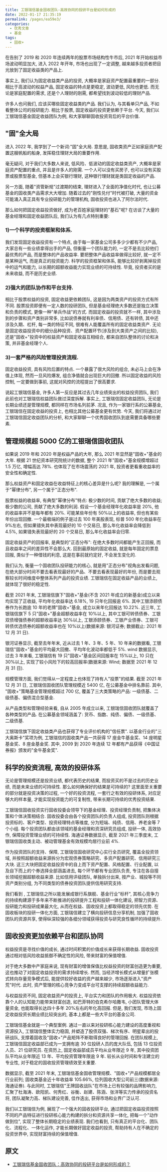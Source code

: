 ```yaml
---
title: 工银瑞信基金固收团队-高效协同的投研平台是如何形成的
date: 2022-01-17 21:35:19
permalink: /pages/ea59e3/
categories:
  - 优秀文章
  - 基金
tags:
  - 固收+
---
```


在告别了 2019 和 2020 年连续两年的股票市场结构性牛市后, 2021 年开始权益市场波动明显加大, 进入 2022 年开年, 市场也出现了一定调整, 越来越多投资者把目光放到了固定收益类的产品上.

事实上, 我们认为固定收益类产品的投资, 大概率是家庭资产配置最重要的一部分. 相比于高波动的权益产品, 固定收益的特点是更稳定, 波动更低, 风险也更低. 而无论是家庭配置的需求, 还是个人理财的刚需, 都希望找到波动较低的理财产品.

许多人也问我们, 应该买哪些固定收益类的产品. 我们认为, 与其看单只产品, 不如看整体公司的投研能力. 相比于股票, 固定收益的投资更依赖于平台. 今天, 我们以工银瑞信基金固定收益团队为例, 和大家聊聊固收投资背后的平台价值.

## "固"全大局

进入 2022 年, 我学到了一个新词:"固"全大局. 意思是, 固收类资产正如家庭资产配置这艘帆船的船身, 发挥稳住理财大局的重要作用.

毫无疑问, 对于我们大多数人来说, 低风险、低波动的固定收益类资产, 大概率是家庭资产配置的重点, 并且是许多人的刚需. 一个人可以没有买房子, 也可以没有买股票或股票型基金, 但基本上会买银行理财, 这种银行理财就是类固定收益的产品.

另一方面, 随着"资管新规"过渡期的结束, 理财进入了全面的净值化时代, 也让公募基金的固收类产品需求大大增加. 随着过去的"刚性兑付"时代被打破, 大量的资金可能涌入真正具有专业投研能力的管理机构, 固收投资也进入了阿尔法时代.

那么如何把固定收益投资做好, 成为老百姓家庭理财的"基石"呢? 在访谈了大量的基金经理和固定收益团队后, 我们认为有几点特别重要:

### 1)一个科学的投资框架和体系.

我们发现固定收益投资有一个特点, 由于每一家基金公司多多少少都有不少产品, 大家总有一些业绩拿得出手的产品, 但衡量一个团队能力的, 一定不是去比较他们最优秀的产品, 而是整体的产品收益率. 要把整体产品收益率做得比较好, 就一定不是某种运气, 而是真正的投资能力. 科学的投资框架和体系, 能够比较好剥离掉投资中的运气和能力, 以长期的超额收益能力实现业绩的可持续性. 毕竟, 投资者买的是未来收益, 而不是历史业绩.

### 2)强大的团队协作和平台支持.

相比于股票权益的投资, 固定收益更依赖团队, 这是因为两类资产的投资方式有所不同. 股票投资即便有一定人数的投研团队, 但是基金经理绝大多数还是独立决策和负责的模式, 更像一种"单兵作战"的方式. 而固定收益的投资就不一样, 其中涉及到的步骤和资产类别非常多, 比如说债券就有利率债、信用债、还有转债, 其中还涉及久期、杠杆, 每一类的特征不同, 很难有人能覆盖所有的固定收益类资产. 无论是固定收益投资中的细分品种投资、资产配置环节(涉及到大类资产之间的比较), 还是"固收+"投资中的权益资产和固定收益互相结合, 都来自团队整体的讨论和决策, 并非基金经理个人.

### 3)一套严格的风险管理投资流程.

固定收益投资, 具有风险后置的特点. 一个暴露了很大风险的组合, 未必马上会在净值上体现, 然而一旦风险爆发, 组合净值就会出现巨大的回撤. 所以固定收益的风险控制, 一定要做到事前, 这就对风控的流程提出了很高要求.

说起工银瑞信基金, 许多人第一反应是其过去几年业绩突出的权益投资团队, 我们此前也对工银瑞信权益团队做过深度拆解. 事实上, 工银瑞信固定收益团队, 无论是长期业绩还是管理规模, 都同样在市场名列前茅. 况且, 作为一家银行系的公募基金, 工银瑞信在固定收益的投资上, 也相比其他公募基金更有优势. 今天, 我们将通过对工银瑞信固定收益团队的分析, 和大家聊聊一个优秀固收团队到底需要具备哪些要素.

## 管理规模超 5000 亿的工银瑞信固收团队

如果说 2019 年和 2020 年是权益产品的大年, 那么 2021 年显然是"固收+"基金的大年. 根据 21 世纪资本研究院统计的数据, 整个 2021 年"固收+"基金规模增超过 1.5 万亿, 增幅高达 78%. 也体现了在市场震荡的 2021 年, 投资者更看重收益率的安全性和确定性.

那么权益资产和固定收益在收益特征上的核心差异是什么呢? 我的理解是, 一个属于"幂律分布", 另一个属于"正态分布".

股票权益的收益率, 有典型"幂律分布"特点: 极少数的时间, 贡献了绝大多数的收益; 极少数的公司, 贡献了绝大多数的利润. 假设一个基金经理年化收益率是 20%, 他的收益率并不是每年都有 20%. 可能某些年份有 50%以上的收益率, 但也有某些年份出现回撤. 一个最极端的例子是过去 100 年美股表现, 标普 500 年化收益率在 9%左右, 但如果错失其中表现最好的 10 个交易日, 那么年化收益率会降低到 4.5%, 如果错失表现最好的 20 个交易日, 那么年化收益率会归零.

固定收益资产的回报率, 是典型的"正态分布": 在绝大多数时间都能产生正回报, 而且收益率之间的差异性不会那么大. 回到最原始的固定收益, 就是每年固定的票息回报, 类似于一种借钱的利息, 这是在事前就约定好, 不会发生变化的.

我们认为, 衡量一个固收团队投研能力的核心, 就是用"正态分布"视角出发看问题, 在绝大部分时间不要去看表现最好的产品、不要去看表现最好的年份, 而是要去观察较长时间维度中整体系列产品的投资业绩. 工银瑞信在固定收益产品的业绩上, 就体现了很好的稳定性.

截至 2021 年末, 工银瑞信旗下"固收+"基金(不含 2021 年成立的新基金)成立以来均实现了正收益, 平均年化收益率达 6.18%, 19 只年化回报逾 6%. 其中工银添颐债券作为长跑逾 10 年的老牌"固收+"基金, 成立以来年化回报达 10.22%. 近三年, 工银瑞信旗下 5 只"固收+"基金超额收益率在 10%以上, 其中工银可转债债券、工银双债增强债券的超额收益率达 30%以上, 工银添颐债券、工银产业债券、工银可转债优选债券的超额收益率也在 10%以上(数据来源: 银河证券; 数据截止: 2021 年 12 月 31 日).

银河证券显示, 截至去年年末, 近从过去 1 年、3 年、5 年、10 年来的数据看, 工银瑞信"固收+"基金的平均最大回撤、平均年化波动率都低于 5%. wind 数据显示, 过去 3 年来看, 工银瑞信有 19 只"固收+"基金区间回报率在 15%以上, 10 只在 30%以上, 实现了较小风险下的较高回报率(数据来源: Wind; 数据至 2021 年 12 月 31 日).

规模管理方面, 我们觉得从一定程度上也体现了持有人"投票"的结果. 截至 2021 年 12 月 31 日, 工银瑞信固收团队管理规模近 5400 亿, 在公募基金中排名靠前. 其中, "固收+"策略基金管理规模超过 700 亿, 覆盖了三大类策略的产品: 一级债基、二级债基、偏债混合型基金.

从产品类型和管理经验来看, 自从 2005 年成立以来, 工银瑞信固收团队就覆盖了各种类型的产品. 在公募基金领域涵盖了: 货币、指数、纯债、偏债、一级债基、二级债基.

工银瑞信旗下固定收益类产品也获得了专业评价机构的"信任票". 以基金行业的"三大奥斯卡"奖项为例, 工银瑞信的固收类产品一共获得 17 座金牛基金奖、14 座明星基金奖、8 座金基金奖. 其中, 2009 到 2020 年连续 12 年都有产品获得《中国证券报》颁发的"金牛基金奖".

## 科学的投资流程, 高效的投研体系

无论是管理规模还是投资业绩, 都代表历史的结果, 而投资买的不是过去的历史业绩, 而是未来业绩的可持续性. 那么如何确保好的结果是可持续的? 这里面至关重要的部分就是投资决策的过程, 一个好的投资流程, 一套行之有效的投研体系, 对应足够大的样本量, 才能实现投资能力的可复制性, 带来长期可持续的优秀投资结果.

工银瑞信固收投资实行固收投委会领导下的基金经理、投资经理负责制, 把集体决策和个体决策相结合. 固收投委会由各个投资团队的负责人组成, 投资团队则根据投资标的、客户类型、投资经理特点等维度, 分为短端、纯债、信用、养老金等 7 个小组. 每个投资团队都由该领域的基金经理和资深研究员组成, 投研一体, 高效协作, 保障投资管理业绩的可持续性. 海通证券数据显示, 截至 2021 年三季度末, 工银瑞信固收类主动、被动管理基金有效规模均居行业前 4%.

作为投资团队的支持、保障, 工银瑞信固收研究中心实行全员研究, 覆盖全投资领域, 并按照超额收益来源拆分为宏观债券策略研究、多资产配置研究、信用研究三大块. 这三大块把固定收益投资中的自上而下资产配置、风格配置、行业配置, 以及自下而上的个券选择全部涵盖进去, 每个环节都有专业团队负责, 专注在各自擅长领域挖掘超额收益来源. 比如信用评级团队, 单独拆分出来, 按产业、城投等不同资产类别分组, 为不同类型的债券投资团队提供信用研究支持.

我们看到 , 工银瑞信之所以能发展成银行系旗舰、基金行业"标杆", 其核心竞争力的持续构建源于多年来不断推进的投研提升工程和投研一体化建设, 把智力资源、投研能力和投研成果最大化, 从而在权益、固收投资上都取得稳定的领先优势. 在固收板块的投研一体化方面, 工银瑞信建立了横向投研信息分享机制, 加强了固收团队的资源共享, 使得纵深较强的各细分领域获得投资与研究良性循环的持续提升.

## 固收投资更加依赖平台和团队协同

权益投资是寻找价值的成长, 通过时间积累的价值成长来获得长期收益. 固收投资通过相对低风险收益抵御不确定性的风险, 带来财富的保值增值.

对于绝大多数中产家庭来说, 现有财富的增值保值比权益投资的财富创造更为重要, 这也推动了对固定收益投资的需求持续增长. 然而, 当经济增长模式从增量扩张模式转向存量竞争模式后, 能提供较好收益的资产越来越少, 市场逐渐进入"资产荒"时代. 此时, 资产管理的核心竞争力变成平台可支撑的持续超额收益能力.

与权益投资不同, 固定收益资产的投资上, 平台实力和团队的作用极大. 权益投资依靠个人的认知能力能带来财富创造, 如巴菲特的伯克希尔哈撒韦, 小团队管理大体量资金, 也能取得长达四十多年 20%左右的年化高回报. 但是, 我们发现, 市场上固定收益投资长期业绩比较突出的, 基本上都是一些大平台的基金公司.

工银瑞信基金就是一个典型案例. 通过一直以来对投研核心能力建设的高度重视和资源投入, 工银瑞信整体实力稳固, 并塑造了股债双强、梯次有序、明星辈出的投研战队, 支撑着固收及"固收+"产品矩阵不断取得良好的管理回报. 在团队规模上, 工银瑞信固定收益部已成为一支拥有逾 30 位投研人员的庞大队伍, 包括 13 位投资人员、21 位研究员. 在资历上, 固定收益部成员平均从业年限近 9 年, 其中投资团队平均从业年限近 13 年、平均投资管理年限逾 9 年. 较长从业时间和专注建立的专业性, 对于稳定的固收投资管理绩效至关重要.

数据显示, 截至 2021 年末, 工银瑞信基金固收管理规模、"固收+"产品规模都居全行业前列; 固收类基金近十年收益率 105.66%, 位列固收大型公司前三(数据来源: 海通证券). 与此同时, 工银瑞信"王牌固收战队"在市场上已有较强的品牌影响力, 汇聚了杜海涛、欧阳凯、何秀红、谷衡、赵建、陈涵、张洋等实力传承的投资名将, 团队凝聚力高、梯队建设完善, 佳作迭出, 获得市场和业界广泛认可.

我们以工银瑞信为例, 展现了一个强大的固收投研平台, 通过把固定收益投资按照不同的产品特征进行投研核心能力构建的拆分和资源共享一体化, 把每一个"动作做到位", 实现了整体长期稳定的业绩表现. 我们也看到, 只有真正的平台化、团队化、流程化、一体化运作, 才能长期做好固定收益的投资, 帮助持有人在不确定的投资世界中, 实现财富持续的保值增值.

## 原文

- [工银瑞信基金固收团队：高效协同的投研平台是如何形成的？](https://mp.weixin.qq.com/s/tCTcohUqSwPXk3HLuiIE5Q)

